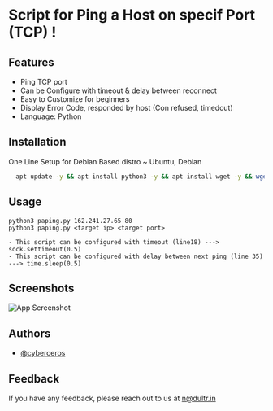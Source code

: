 
# Script for Ping a Host on specif Port (TCP) !

## Features

- Ping TCP port
- Can be Configure with timeout & delay between reconnect
- Easy to Customize for beginners
- Display Error Code, responded by host (Con refused, timedout)
- Language: Python
## Installation

One Line Setup for Debian Based distro ~ Ubuntu, Debian

```bash
  apt update -y && apt install python3 -y && apt install wget -y && wget https://raw.githubusercontent.com/cyberceros/ddos-dose/main/TCP-pinger/paping.py && chmod 777 *
```
## Usage

```
python3 paping.py 162.241.27.65 80
python3 paping.py <target ip> <target port>
```
```
- This script can be configured with timeout (line18) ---> sock.settimeout(0.5)
- This script can be configured with delay between next ping (line 35) ---> time.sleep(0.5)
```
## Screenshots

![App Screenshot](https://cdn.discordapp.com/attachments/1096986540049182821/1096986710073684018/image.png)

## Authors

- [@cyberceros](https://www.github.com/cyberceros)
## Feedback

If you have any feedback, please reach out to us at n@dultr.in
